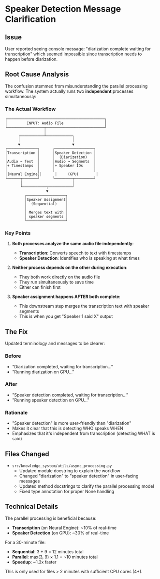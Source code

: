 # Speaker Detection Message Clarification

## Issue
User reported seeing console message: "diarization complete waiting for transcription" which seemed impossible since transcription needs to happen before diarization.

## Root Cause Analysis
The confusion stemmed from misunderstanding the parallel processing workflow. The system actually runs two **independent** processes simultaneously:

### The Actual Workflow

```
┌─────────────────────────────────────────────┐
│         INPUT: Audio File                   │
└─────────────────┬───────────────────────────┘
                  │
      ┌───────────┴────────────┐
      │                        │
      ▼                        ▼
┌──────────────┐      ┌──────────────────┐
│Transcription │      │Speaker Detection │
│              │      │  (Diarization)   │
│Audio → Text  │      │Audio → Segments  │
│+ Timestamps  │      │+ Speaker IDs     │
│              │      │                  │
│(Neural Engine)│      │     (GPU)        │
└──────┬───────┘      └────────┬─────────┘
       │                       │
       └───────────┬───────────┘
                   ▼
         ┌──────────────────┐
         │Speaker Assignment│
         │  (Sequential)    │
         │                  │
         │ Merges text with │
         │ speaker segments │
         └──────────────────┘
```

### Key Points

1. **Both processes analyze the same audio file independently**:
   - **Transcription**: Converts speech to text with timestamps
   - **Speaker Detection**: Identifies who is speaking at what times

2. **Neither process depends on the other during execution**:
   - They both work directly on the audio file
   - They run simultaneously to save time
   - Either can finish first

3. **Speaker assignment happens AFTER both complete**:
   - This downstream step merges the transcription text with speaker segments
   - This is when you get "Speaker 1 said X" output

## The Fix

Updated terminology and messages to be clearer:

### Before
- "Diarization completed, waiting for transcription..."
- "Running diarization on GPU..."

### After
- "Speaker detection completed, waiting for transcription..."
- "Running speaker detection on GPU..."

### Rationale
- "Speaker detection" is more user-friendly than "diarization"
- Makes it clear that this is detecting WHO speaks WHEN
- Emphasizes that it's independent from transcription (detecting WHAT is said)

## Files Changed

- `src/knowledge_system/utils/async_processing.py`
  - Updated module docstring to explain the workflow
  - Changed "diarization" to "speaker detection" in user-facing messages
  - Updated method docstrings to clarify the parallel processing model
  - Fixed type annotation for proper None handling

## Technical Details

The parallel processing is beneficial because:
- **Transcription** (on Neural Engine): ~10% of real-time
- **Speaker Detection** (on GPU): ~30% of real-time

For a 30-minute file:
- **Sequential**: 3 + 9 = 12 minutes total
- **Parallel**: max(3, 9) × 1.1 = ~10 minutes total
- **Speedup**: ~1.3x faster

This is only used for files > 2 minutes with sufficient CPU cores (4+).


